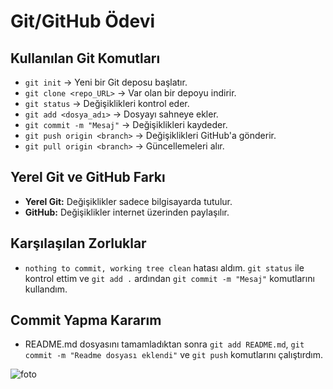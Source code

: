 # Git/GitHub Ödevi

## Kullanılan Git Komutları

- `git init` → Yeni bir Git deposu başlatır.
- `git clone <repo_URL>` → Var olan bir depoyu indirir.
- `git status` → Değişiklikleri kontrol eder.
- `git add <dosya_adı>` → Dosyayı sahneye ekler.
- `git commit -m "Mesaj"` → Değişiklikleri kaydeder.
- `git push origin <branch>` → Değişiklikleri GitHub'a gönderir.
- `git pull origin <branch>` → Güncellemeleri alır.

## Yerel Git ve GitHub Farkı

- **Yerel Git:** Değişiklikler sadece bilgisayarda tutulur.
- **GitHub:** Değişiklikler internet üzerinden paylaşılır.

## Karşılaşılan Zorluklar

- `nothing to commit, working tree clean` hatası aldım. `git status` ile kontrol ettim ve `git add .` ardından `git commit -m "Mesaj"` komutlarını kullandım.

## Commit Yapma Kararım

- README.md dosyasını tamamladıktan sonra `git add README.md`, `git commit -m "Readme dosyası eklendi"` ve `git push` komutlarını çalıştırdım.

![foto](https://github.com/teymursadik/GMT221-tutorial/blob/master/img/WhatsApp%20G%C3%B6rsel%202025-01-10%20saat%2001.35.28_ae99f612.jpg?raw=true)
